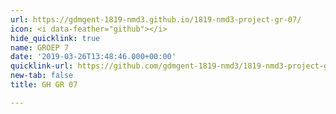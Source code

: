 ```yaml
---
url: https://gdmgent-1819-nmd3.github.io/1819-nmd3-project-gr-07/
icon: <i data-feather="github"></i>
hide_quicklink: true
name: GROEP 7
date: '2019-03-26T13:48:46.000+00:00'
quicklink-url: https://github.com/gdmgent-1819-nmd3/1819-nmd3-project-gr-07
new-tab: false
title: GH GR 07

---
```

